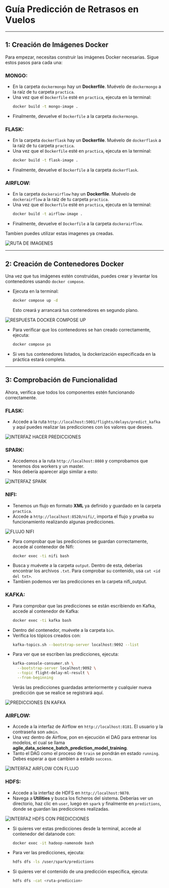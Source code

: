 # Guía Predicción de Retrasos en Vuelos

---

## 1: Creación de Imágenes Docker

Para empezar, necesitas construir las imágenes Docker necesarias. Sigue estos pasos para cada una:

### MONGO:
* En la carpeta `dockermongo` hay un **Dockerfile**. Muévelo de `dockermongo` a la raíz de tu carpeta `practica`.
* Una vez que el `Dockerfile` esté en `practica`, ejecuta en la terminal:
    ```bash
    docker build -t mongo-image .
    ```
* Finalmente, devuelve el `Dockerfile` a la carpeta `dockermongo`.

### FLASK:
* En la carpeta `dockerflask` hay un **Dockerfile**. Muévelo de `dockerflask` a la raíz de tu carpeta `practica`.
* Una vez que el `Dockerfile` esté en `practica`, ejecuta en la terminal:
    ```bash
    docker build -t flask-image .
    ```
* Finalmente, devuelve el `Dockerfile` a la carpeta `dockerflask`.

### AIRFLOW:
* En la carpeta `dockerairflow` hay un **Dockerfile**. Muévelo de `dockerairflow` a la raíz de tu carpeta `practica`.
* Una vez que el `Dockerfile` esté en `practica`, ejecuta en la terminal:
    ```bash
    docker build -t airflow-image .
    ```
* Finalmente, devuelve el `Dockerfile` a la carpeta `dockerairflow`.

Tambien puedes utilizar estas imagenes ya creadas.

![RUTA DE IMAGENES](./imagenes_docker.png)

---

## 2: Creación de Contenedores Docker

Una vez que tus imágenes estén construidas, puedes crear y levantar los contenedores usando `docker compose`.

* Ejecuta en la terminal:
    ```bash
    docker compose up -d
    ```
    Esto creará y arrancará tus contenedores en segundo plano.

![RESPUESTA DOCKER COMPOSE UP](./docker.png)

* Para verificar que los contenedores se han creado correctamente, ejecuta:
    ```bash
    docker compose ps
    ```
* Si ves tus contenedores listados, la dockerización especificada en la práctica estará completa.

---

## 3: Comprobación de Funcionalidad

Ahora, verifica que todos los componentes estén funcionando correctamente.

### FLASK:
* Accede a la ruta `http://localhost:5001/flights/delays/predict_kafka` y aquí puedes realizar las predicciones con los valores que desees.

![INTERFAZ HACER PREDICCIONES](./flask.png)
### SPARK:
* Accedemos a la ruta `http://localhost:8080` y comprobamos que tenemos dos workers y un master.
* Nos debería aparecer algo similar a esto:

![INTERFAZ SPARK](./spark.png)
### NIFI:
* Tenemos un flujo en formato **XML** ya definido y guardado en la carpeta `practica`.
* Accede a `http://localhost:8520/nifi/`, importa el flujo y prueba su funcionamiento realizando algunas predicciones.

![FLUJO NIFI](./nifi.png)
  
* Para comprobar que las predicciones se guardan correctamente, accede al contenedor de Nifi:
    ```bash
    docker exec -ti nifi bash
    ```
* Busca y muévete a la carpeta `output`. Dentro de esta, deberías encontrar los archivos `.txt`. Para comprobar su contenido, usa `cat <id del txt>`.
* Tambien podemos ver las predicciones en la carpeta nifi_output.
  


### KAFKA:
* Para comprobar que las predicciones se están escribiendo en Kafka, accede al contenedor de Kafka:
    ```bash
    docker exec -ti kafka bash
    ```
* Dentro del contenedor, muévete a la carpeta `bin`.
* Verifica los tópicos creados con:
    ```bash
    kafka-topics.sh --bootstrap-server localhost:9092 --list
    ```
* Para ver que se escriben las predicciones, ejecuta:
    ```bash
    kafka-console-consumer.sh \
      --bootstrap-server localhost:9092 \
      --topic flight-delay-ml-result \
      --from-beginning
    ```
    Verás las predicciones guardadas anteriormente y cualquier nueva predicción que se realice se registrará aquí.

![PREDICCIONES EN KAFKA](./kafka.png)

### AIRFLOW:
* Accede a la interfaz de Airflow en `http://localhost:8181`. El usuario y la contraseña son `admin`.
* Una vez dentro de Airflow, pon en ejecución el DAG para entrenar los modelos, el cual se llama **agile_data_science_batch_prediction_model_training**.
* Tanto el DAG como el proceso de `train` se pondrán en estado `running`. Debes esperar a que cambien a estado `success`.

![INTERFAZ AIRFLOW CON FLUJO](./airflow.png)

### HDFS:
* Accede a la interfaz de HDFS en `http://localhost:9870`.
* Navega a **Utilities** y busca los ficheros del sistema. Deberías ver un directorio, haz clic en `user`, luego en `spark` y finalmente en `predictions`, donde se guardan las predicciones realizadas.

![INTERFAZ HDFS CON PREDICCIONES](./hdfs.png)  
* Si quieres ver estas predicciones desde la terminal, accede al contenedor del datanode con:
    ```bash
    docker exec -it hadoop-namenode bash
    ```
* Para ver las predicciones, ejecuta:
    ```bash
    hdfs dfs -ls /user/spark/predictions
    ```
* Si quieres ver el contenido de una predicción específica, ejecuta:
    ```bash
    hdfs dfs -cat <ruta-prediccion>
    ```
